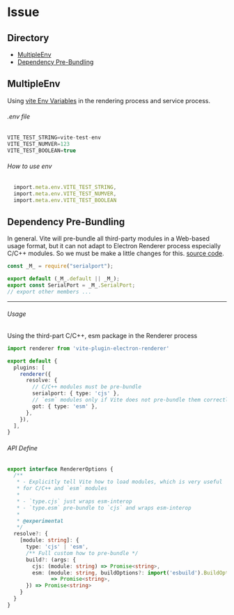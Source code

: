 # Issue

## Directory

- [MultipleEnv](./issue.html#multipleenv)
- [Dependency Pre-Bundling](./issue.html#dependency-pre-bundling)

## MultipleEnv

Using [vite Env Variables](https://vitejs.dev/guide/env-and-mode.html#env-variables) in the rendering process and service process.

###### .env file

```ts
VITE_TEST_STRING=vite-test-env
VITE_TEST_NUMVER=123
VITE_TEST_BOOLEAN=true
```

###### How to use env

```ts
  import.meta.env.VITE_TEST_STRING,
  import.meta.env.VITE_TEST_NUMVER,
  import.meta.env.VITE_TEST_BOOLEAN

```

## Dependency Pre-Bundling

In general. Vite will pre-bundle all third-party modules in a Web-based usage format, but it can not adapt to Electron Renderer process especially C/C++ modules. So we must be make a little changes for this. [source code](https://github.com/electron-vite/vite-plugin-electron-renderer/blob/v0.13.0/src/optimizer.ts#L139-L142).

```ts
const _M_ = require("serialport");

export default (_M_.default || _M_);
export const SerialPort = _M_.SerialPort;
// export other members ...
```

---

###### Usage

Using the third-part C/C++, esm package in the Renderer process

```ts
import renderer from 'vite-plugin-electron-renderer'

export default {
  plugins: [
    renderer({
      resolve: {
        // C/C++ modules must be pre-bundle
        serialport: { type: 'cjs' },
        // `esm` modules only if Vite does not pre-bundle them correctly
        got: { type: 'esm' },
      },
    }),
  ],
}
```

###### API Define

```ts
export interface RendererOptions {
  /**
   * - Explicitly tell Vite how to load modules, which is very useful 
   * for C/C++ and `esm` modules
   * 
   * - `type.cjs` just wraps esm-interop
   * - `type.esm` pre-bundle to `cjs` and wraps esm-interop
   * 
   * @experimental
   */
  resolve?: {
    [module: string]: {
      type: 'cjs' | 'esm',
      /** Full custom how to pre-bundle */
      build?: (args: {
        cjs: (module: string) => Promise<string>,
        esm: (module: string, buildOptions?: import('esbuild').BuildOptions) 
              => Promise<string>,
      }) => Promise<string>
    }
  }
}
```
